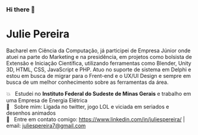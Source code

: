 ### Hi there 👋

<!--
**juliespereira/juliespereira** is a ✨ _special_ ✨ repository because its `README.md` (this file) appears on your GitHub profile.

Here are some ideas to get you started:

- 🔭 I’m currently working on ...
- 🌱 I’m currently learning ...
- 👯 I’m looking to collaborate on ...
- 🤔 I’m looking for help with ...
- 💬 Ask me about ...
- 📫 How to reach me: ...
- 😄 Pronouns: ...
- ⚡ Fun fact: ...


- Bacharel em Ciência da Computação, já participei de Empresa Júnior onde atuei na parte do Marketing e na presidência, em projetos como bolsista de Extensão e Iniciação Científica, utilizando ferramentas como Blender, Unity 3D, HTML, CSS, JavaScript e PHP. Atuo no suporte de sistema em Delphi e estou em busca de migrar para o Frent-end e o UX/UI Design e sempre em busca de um melhor conhecimento sobre as ferramentas da área.

- Email: juliespereira7@gmail.com | LinkedIn: https://www.linkedin.com/in/julie-pereira-3b4924152/ 
- Estudo no Instituto Federal do Sudeste de Minas Gerais e estou como voluntária no Grupo Meninas Digitais
- Unity, Blender, FIGMA e UX Design
- Em que você procura colaborar
- Com o que você pode ajudar quem estiver precisando
- Como entrar com contato com você

```markdown
-->
# Julie Pereira

Bacharel em Ciência da Computação, já participei de Empresa Júnior onde atuei na parte do Marketing e na presidência, em projetos como bolsista de Extensão e Iniciação Científica, utilizando ferramentas como Blender, Unity 3D, HTML, CSS, JavaScript e PHP. Atuo no suporte de sistema em Delphi e estou em busca de migrar para o Frent-end e o UX/UI Design e sempre em busca de um melhor conhecimento sobre as ferramentas da área.


:boom:  &nbsp; Estudei no **Instituto Federal do Sudeste de Minas Gerais** e trabalho em uma Empresa de Energia Elétrica
 <br/> 💬  &nbsp; Sobre mim: Ligada no twitter, jogo LOL e viciada em seriados e desenhos animados
 <br/> :email: &nbsp; Entre em contato comigo: https://www.linkedin.com/in/juliespereira/
| 
email: juliespereira7@gmail.com

```
